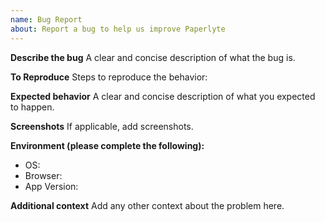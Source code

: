 ```yaml
---
name: Bug Report
about: Report a bug to help us improve Paperlyte
---
```


**Describe the bug**
A clear and concise description of what the bug is.

**To Reproduce**
Steps to reproduce the behavior:

**Expected behavior**
A clear and concise description of what you expected to happen.

**Screenshots**
If applicable, add screenshots.

**Environment (please complete the following):**

- OS:
- Browser:
- App Version:

**Additional context**
Add any other context about the problem here.
